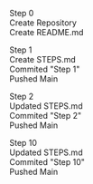 Step 0<br>
Create Repository<br>
Create README.md<br>

Step 1<br>
Create STEPS.md<br>
Commited "Step 1"<br>
Pushed Main<br>

Step 2<br>
Updated STEPS.md<br>
Commited "Step 2"<br>
Pushed Main<br>

Step 10<br>
Updated STEPS.md<br>
Commited "Step 10"<br>
Pushed Main<br>